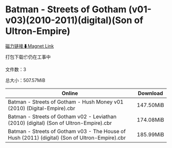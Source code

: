 # Batman - Streets of Gotham (v01-v03)(2010-2011)(digital)(Son of Ultron-Empire)

[磁力链接⬇Magnet Link](magnet:?xt=urn:btih:e33c94d0370eb3c49049aa21611d372af3ff60cd&dn=Batman%20-%20Streets%20of%20Gotham%20%28v01-v03%29%282010-2011%29%28digital%29%28Son%20of%20Ultron-Empire%29)

打包下载📦仍在工事中

文件数：3

总大小：507.57MiB

Online | Download
--- | ---
Batman - Streets of Gotham - Hush Money v01 (2010) (Digital-Empire).cbr | 147.50MiB
Batman - Streets of Gotham v02 - Leviathan (2010) (digital) (Son of Ultron-Empire).cbr | 174.08MiB
Batman - Streets of Gotham v03 - The House of Hush (2011) (digital) (Son of Ultron-Empire).cbr | 185.99MiB